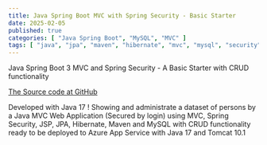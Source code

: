 ```yaml
---
title: Java Spring Boot MVC with Spring Security - Basic Starter
date: 2025-02-05
published: true
categories: [ "Java Spring Boot", "MySQL", "MVC" ]
tags: [ "java", "jpa", "maven", "hibernate", "mvc", "mysql", "security", "mvc" ]
---
```


Java Spring Boot 3 MVC and Spring Security - A Basic Starter with CRUD functionality
  
<a href="https://github.com/persteenolsen/spring-boot-3-mvc-security-starter-one" target="_blank">The Source code at GitHub</a>

Developed with Java 17 ! Showing and administrate a dataset of persons by a Java MVC Web Application (Secured by login) using MVC, Spring Security, JSP, JPA, Hibernate, Maven and MySQL with CRUD functionality ready to be deployed to Azure App Service with Java 17 and Tomcat 10.1





